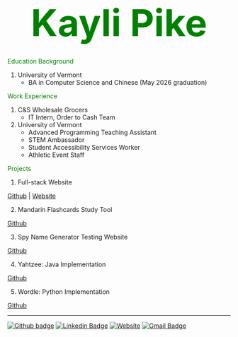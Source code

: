 
# <p align=center> <span style="color:green; font-size:3em;">Kayli Pike </span> </p>

<span style="color:green"> Education Background </span>
1. University of Vermont  
    - BA in Computer Science and Chinese (May 2026 graduation)
  
<span style="color:green"> Work Experience </span>
1. C&S Wholesale Grocers
    - IT Intern, Order to Cash Team
2. University of Vermont
    - Advanced Programming Teaching Assistant
    - STEM Ambassador
    - Student Accessibility Services Worker
    - Athletic Event Staff

<span style="color:green"> Projects </span>
1. Full-stack Website  

[Github](https://github.com/kaylipike/Beginner-Website.git) | [Website](https://knpike.w3.uvm.edu/cs1080/final/index.php)

2. Mandarin Flashcards Study Tool

[Github]([https://github.com/tylerJPike/BottomUpMacroIndicators](https://github.com/kaylipike/Mandarin-Study-Tool.git)) 

3. Spy Name Generator Testing Website 

[Github](https://github.com/kaylipike/Spy-Name-Generator-Test-Website.git)

4. Yahtzee: Java Implementation

[Github](https://github.com/kaylipike/Yahtzee.git)

5. Wordle: Python Implementation

[Github](https://github.com/kaylipike/Wordle-Python.git)

---
[![Github badge](https://img.shields.io/badge/GitHub-100000?style=flat-square&logo=github&logoColor=white)](https://github.com/kaylipike)
[![Linkedin Badge](https://img.shields.io/badge/-LinkedIn-black?style=flat-square&logo=Linkedin&logoColor=white&link=https://www.linkedin.com/in/tyler-j-pike/)](https://www.linkedin.com/in/kayli-pike/)
[![Website](https://img.shields.io/badge/Website-black?style=flat-square&logo=InternetExplorer&logoColor=white)](https://github.com/kaylipike/kaylipike)
[![Gmail Badge](https://img.shields.io/badge/-Mail-black?style=flat-square&logo=Gmail&logoColor=white&link=mailto:kayli.pike@gmail.com)](mailto:kayli.pike@gmail.com)
